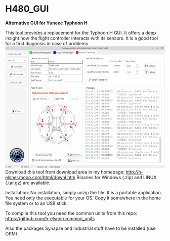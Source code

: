 # H480_GUI
**Alternative GUI for Yuneec Typhoon H**

This tool provides a replacement for the Typhoon H GUI. It offers a deep insight how the flight controller interacts with its sensors. It is a good tool for a first diagnosis in case of problems.
![Screenshot](doc/System.png)
Download this tool from download area in my homepage: http://h-elsner.mooo.com/html/downl.htm
Binaries for Windows (.zip) and LINUX (.tar.gz) are available. 

Installation: No installation, simply unzip the file. It is a portable application. You need only the executable for your OS. Copy it somewhere in the home file system or to an USB stick.

To compile this tool you need the common units from this repo: https://github.com/h-elsner/common_units 

Also the packages Synapse and Industrial stuff have to be installed (use OPM).
